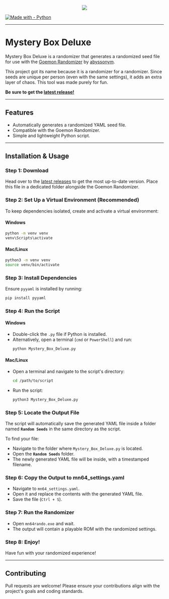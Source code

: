 <p align="center"><img src="https://i.imgur.com/D2XfHia.png"></p>

[![Made with - Python](https://img.shields.io/badge/Made_with-Python-3776AB?logo=Python&logoColor=ffcc00)](https://)

---

# Mystery Box Deluxe

Mystery Box Deluxe is a randomizer that generates a randomized seed file for use with the [Goemon Randomizer](https://github.com/abyssonym/mn64rando) by [abyssonym](https://www.github.com/abyssonym).

This project got its name because it is a randomizer for a randomizer. Since seeds are unique per person (even with the same settings), it adds an extra layer of chaos. This tool was made purely for fun.

**Be sure to get the [latest release!](https://github.com/EmeraldVoid/mystery-box-deluxe/releases)**

---

## Features
- Automatically generates a randomized YAML seed file.
- Compatible with the Goemon Randomizer.
- Simple and lightweight Python script.

---

## Installation & Usage

### **Step 1: Download**
Head over to the [latest releases](www.google.com) to get the most up-to-date version. Place this file in a dedicated folder alongside the Goemon Randomizer.

### **Step 2: Set Up a Virtual Environment (Recommended)**
To keep dependencies isolated, create and activate a virtual environment:

#### **Windows**
```sh
python -m venv venv
venv\Scripts\activate
```

#### **Mac/Linux**
```sh
python3 -m venv venv
source venv/bin/activate
```

### **Step 3: Install Dependencies**
Ensure `pyyaml` is installed by running:
```sh
pip install pyyaml
```

### **Step 4: Run the Script**
#### **Windows**
- Double-click the `.py` file if Python is installed.
- Alternatively, open a terminal (`cmd` or `PowerShell`) and run:
  ```sh
  python Mystery_Box_Deluxe.py
  ```

#### **Mac/Linux**
- Open a terminal and navigate to the script's directory:
  ```sh
  cd /path/to/script
  ```
- Run the script:
  ```sh
  python3 Mystery_Box_Deluxe.py
  ```

### **Step 5: Locate the Output File**
The script will automatically save the generated YAML file inside a folder named **`Random Seeds`** in the same directory as the script.

To find your file:
- Navigate to the folder where `Mystery_Box_Deluxe.py` is located.
- Open the **`Random Seeds`** folder.
- The newly generated YAML file will be inside, with a timestamped filename.

### **Step 6: Copy the Output to mn64_settings.yaml**
- Navigate to `mn64_settings.yaml`.
- Open it and replace the contents with the generated YAML file.
- Save the file (`Ctrl + S`).

### **Step 7: Run the Randomizer**
- Open `mn64rando.exe` and wait.
- The output will contain a playable ROM with the randomized settings.

### **Step 8: Enjoy!**
Have fun with your randomized experience!

---

## Contributing
Pull requests are welcome! Please ensure your contributions align with the project's goals and coding standards.

